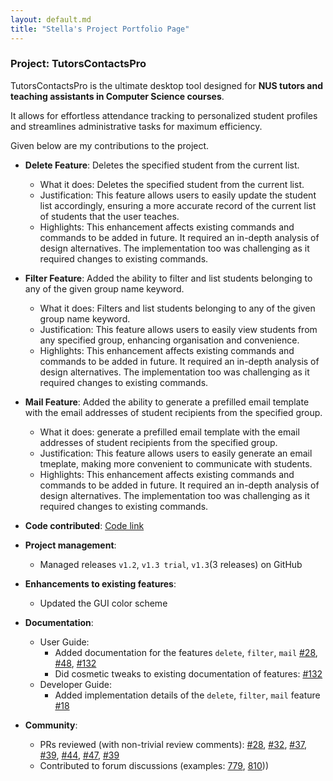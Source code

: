```yaml
---
layout: default.md
title: "Stella's Project Portfolio Page"
---
```


### Project: TutorsContactsPro
TutorsContactsPro is the ultimate desktop tool designed for **NUS tutors and teaching assistants in Computer Science courses**.

It allows for effortless attendance tracking to personalized student profiles and streamlines administrative tasks for maximum efficiency.


Given below are my contributions to the project.
* **Delete Feature**: Deletes the specified student from the current list.
    * What it does: Deletes the specified student from the current list.
    * Justification: This feature allows users to easily update the student list accordingly, ensuring a more accurate record of the current list of students that the user teaches. 
    * Highlights: This enhancement affects existing commands and commands to be added in future. It required an in-depth analysis of design alternatives. The implementation too was challenging as it required changes to existing commands.

* **Filter Feature**: Added the ability to filter and list students belonging to any of the given group name keyword.
    * What it does: Filters and list students belonging to any of the given group name keyword.
    * Justification: This feature allows users to easily view students from any specified group, enhancing organisation and convenience. 
    * Highlights: This enhancement affects existing commands and commands to be added in future. It required an in-depth analysis of design alternatives. The implementation too was challenging as it required changes to existing commands.

* **Mail Feature**: Added the ability to generate a prefilled email template with the email addresses of student recipients from the specified group.
    * What it does: generate a prefilled email template with the email addresses of student recipients from the specified group.
    * Justification: This feature allows users to easily generate an email tmeplate, making more convenient to communicate with students. 
    * Highlights: This enhancement affects existing commands and commands to be added in future. It required an in-depth analysis of design alternatives. The implementation too was challenging as it required changes to existing commands.

* **Code contributed**: [Code link](https://nus-cs2103-ay2324s2.github.io/tp-dashboard/?search=stella-lye&breakdown=true&sort=groupTitle%20dsc&sortWithin=title&since=2024-02-23&timeframe=commit&mergegroup=&groupSelect=groupByRepos&checkedFileTypes=docs~functional-code~test-code~other)

* **Project management**:
    * Managed releases `v1.2`, `v1.3 trial`, `v1.3`(3 releases) on GitHub

* **Enhancements to existing features**:
    * Updated the GUI color scheme

* **Documentation**:
    * User Guide:
        * Added documentation for the features `delete`, `filter`, `mail` [\#28](),  [\#48](),  [\#132]()
        * Did cosmetic tweaks to existing documentation of features:  [\#132]()
    * Developer Guide:
        * Added implementation details of the `delete`, `filter`, `mail` feature [\#18]()

* **Community**:
    * PRs reviewed (with non-trivial review comments): [\#28](), [\#32](), [\#37](), [\#39](), [\#44](), [\#47](), [\#39]()
    * Contributed to forum discussions (examples: [779](), [810]()))
